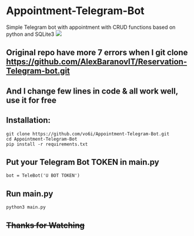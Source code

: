 # Appointment-Telegram-Bot
Simple Telegram bot with appointment with CRUD functions based on python and SQLite3
![](https://github.com/vo6i/Appointment-Telegram-Bot/blob/main/Screenshot_20240901-201812_2.jpg) 


## Original repo have more 7 errors when I git clone https://github.com/AlexBaranovIT/Reservation-Telegram-bot.git
## And I change few lines in code & all work well, use it for free

## Installation:

```
git clone https://github.com/vo6i/Appointment-Telegram-Bot.git
cd Appointment-Telegram-Bot 
pip install -r requirements.txt
```
## Put your Telegram Bot TOKEN in main.py 
```
bot = TeleBot('U BOT TOKEN')
```
## Run main.py
```
python3 main.py

```
## ~~Thanks for Watching~~
